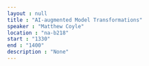 ```yaml
---
layout : null
title : "AI-augmented Model Transformations"
speaker : "Matthew Coyle"
location : "na-b218"
start : "1330"
end : "1400"
description : "None"
---
```

